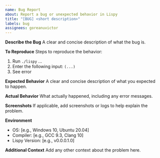 ```yaml
---
name: Bug Report
about: Report a bug or unexpected behavior in Lispy
title: "[BUG] <short description>"
labels: bug
assignees: goreanuvictor
---
```


**Describe the Bug**
A clear and concise description of what the bug is.

**To Reproduce**
Steps to reproduce the behavior:

1. Run `./lispy` ...
2. Enter the following input: `(...)`
3. See error

**Expected Behavior**
A clear and concise description of what you expected to happen.

**Actual Behavior**
What actually happened, including any error messages.

**Screenshots**
If applicable, add screenshots or logs to help explain the problem.

**Environment**

- OS: [e.g., Windows 10, Ubuntu 20.04]
- Compiler: [e.g., GCC 9.3, Clang 10]
- Lispy Version: [e.g., v0.0.0.1.0]

**Additional Context**
Add any other context about the problem here.
